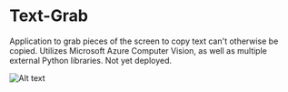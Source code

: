 # Text-Grab
Application to grab pieces of the screen to copy text can't otherwise be copied. Utilizes Microsoft Azure Computer Vision, as well as multiple external Python libraries. Not yet deployed.

![Alt text](C:\Users\wllsl\OneDrive\Pictures\Demonstration1.png?raw=true "Title")
